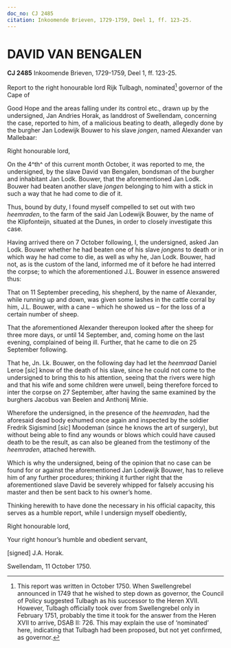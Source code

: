 ```yaml
---
doc_no: CJ 2485
citation: Inkoomende Brieven, 1729-1759, Deel 1, ff. 123-25.
---
```


# DAVID VAN BENGALEN

**CJ 2485** Inkoomende Brieven, 1729-1759, Deel 1, ff. 123-25.

Report to the right honourable lord Rijk Tulbagh, nominated[^1] governor of the Cape of

Good Hope and the areas falling under its control etc., drawn up by the undersigned, Jan Andries Horak, as landdrost of Swellendam, concerning the case, reported to him, of a malicious beating to death, allegedly done by the burgher Jan Lodewijk Bouwer to his slave *jongen*, named Alexander van Mallebaar:

Right honourable lord,

On the 4^th^ of this current month October, it was reported to me, the undersigned, by the slave David van Bengalen, bondsman of the burgher and inhabitant Jan Lodk. Bouwer, that the aforementioned Jan Lodk. Bouwer had beaten another slave *jongen* belonging to him with a stick in such a way that he had come to die of it.

Thus, bound by duty, I found myself compelled to set out with two *heemraden*, to the farm of the said Jan Lodewijk Bouwer, by the name of the Klipfonteijn, situated at the Dunes, in order to closely investigate this case.

Having arrived there on 7 October following, I, the undersigned, asked Jan Lodk. Bouwer whether he had beaten one of his slave *jongens* to death or in which way he had come to die, as well as why he, Jan Lodk. Bouwer, had not, as is the custom of the land, informed me of it before he had interred the corpse; to which the aforementioned J.L. Bouwer in essence answered thus:

That on 11 September preceding, his shepherd, by the name of Alexander, while running up and down, was given some lashes in the cattle corral by him, J.L. Bouwer, with a cane – which he showed us – for the loss of a certain number of sheep.

That the aforementioned Alexander thereupon looked after the sheep for three more days, or until 14 September, and, coming home on the last evening, complained of being ill. Further, that he came to die on 25 September following.

That he, Jn. Lk. Bouwer, on the following day had let the *heemraad* Daniel Leroe \[*sic*\] know of the death of his slave, since he could not come to the undersigned to bring this to his attention, seeing that the rivers were high and that his wife and some children were unwell, being therefore forced to inter the corpse on 27 September, after having the same examined by the burghers Jacobus van Beelen and Anthonij Minie.

Wherefore the undersigned, in the presence of the *heemraden*, had the aforesaid dead body exhumed once again and inspected by the soldier Fredrik Sigismind \[*sic*\] Moodeman (since he knows the art of surgery), but without being able to find any wounds or blows which could have caused death to be the result, as can also be gleaned from the testimony of the *heemraden*, attached herewith.

Which is why the undersigned, being of the opinion that no case can be found for or against the aforementioned Jan Lodewijk Bouwer, has to relieve him of any further procedures; thinking it further right that the aforementioned slave David be severely whipped for falsely accusing his master and then be sent back to his owner’s home.

Thinking herewith to have done the necessary in his official capacity, this serves as a humble report, while I undersign myself obediently,

Right honourable lord,

Your right honour’s humble and obedient servant,

\[signed\] J.A. Horak.

Swellendam, 11 October 1750.

[^1]: This report was written in October 1750. When Swellengrebel announced in 1749 that he wished to step down as governor, the Council of Policy suggested Tulbagh as his successor to the Heren XVII. However, Tulbagh officially took over from Swellengrebel only in February 1751, probably the time it took for the answer from the Heren XVII to arrive, DSAB II: 726. This may explain the use of ‘nominated’ here, indicating that Tulbagh had been proposed, but not yet confirmed, as governor.
